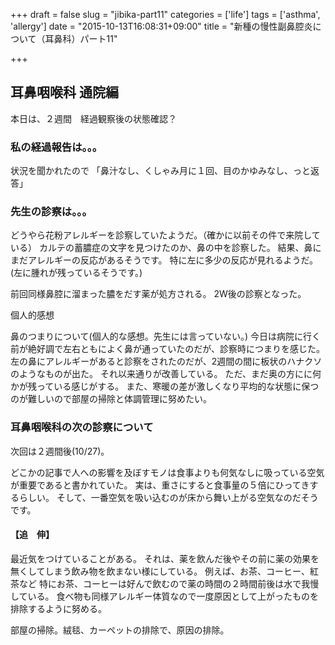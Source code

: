 +++
draft = false
slug = "jibika-part11"
categories = ['life']
tags = ['asthma', 'allergy']
date = "2015-10-13T16:08:31+09:00"
title = "新種の慢性副鼻腔炎について（耳鼻科）パート11"

+++

## 耳鼻咽喉科 通院編

本日は、２週間　経過観察後の状態確認？

### 私の経過報告は。。。

状況を聞かれたので
「鼻汁なし、くしゃみ月に１回、目のかゆみなし、っと返答」

<!--more-->

### 先生の診察は。。。

どうやら花粉アレルギーを診察していたようだ。（確かに以前その件で来院している）
カルテの蓄膿症の文字を見つけたのか、鼻の中を診察した。
結果、鼻にまだアレルギーの反応があるそうです。
特に左に多少の反応が見れるようだ。(左に腫れが残っているそうです。)

前回同様鼻腔に溜まった膿をだす薬が処方される。
2W後の診察となった。

個人的感想

鼻のつまりについて(個人的な感想。先生には言っていない。)
今日は病院に行く前が絶好調で左右ともによく鼻が通っていたのだが、診察時につまりを感じた。
左の鼻にアレルギーがあると診察をされたのだが、2週間の間に板状のハナクソのようなものが出た。
それ以来通りが改善している。
ただ、まだ奥の方にに何かが残っている感じがする。
また、寒暖の差が激しくなり平均的な状態に保つのが難しいので部屋の掃除と体調管理に努めたい。

### 耳鼻咽喉科の次の診察について

次回は２週間後(10/27)。


どこかの記事で人への影響を及ぼすモノは食事よりも何気なしに吸っている空気が重要であると書かれていた。
実は、重さにすると食事量の５倍にひってきするらしい。
そして、一番空気を吸い込むのが床から舞い上がる空気なのだそうです。


#### 【追　伸】

最近気をつけていることがある。
それは、薬を飲んだ後やその前に薬の効果を無くしてしまう飲み物を飲まない様にしている。
例えば、お茶、コーヒー、紅茶など
特にお茶、コーヒーは好んで飲むので薬の時間の２時間前後は水で我慢している。
食べ物も同様アレルギー体質なので一度原因として上がったものを排除するように努める。

部屋の掃除。絨毯、カーペットの排除で、原因の排除。

